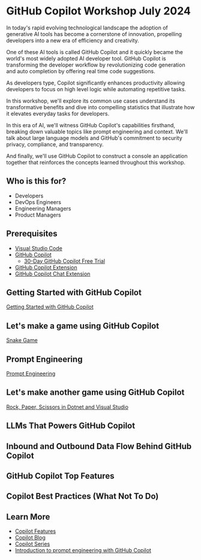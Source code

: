 # GitHub Copilot Workshop July 2024

In today's rapid evolving technological landscape the adoption of generative AI tools has become a cornerstone of innovation, propelling developers into a new era of efficiency and creativity.

One of these AI tools is called GitHub Copilot and it quickly became the world's most widely adopted AI developer tool. GitHub Copilot is transforming the developer workflow by revolutionizing code generation and auto completion by offering real time code suggestions.

As developers type, Copilot significantly enhances productivity allowing developers to focus on high level logic while automating repetitive tasks.

In this workshop, we'll explore its common use cases understand its transformative benefits and dive into compelling statistics that illustrate how it elevates everyday tasks for developers.

In this era of AI, we'll witness GitHub Copilot's capabilities firsthand, breaking down valuable topics like prompt engineering and context. We'll talk about large language models and GitHub's commitment to security privacy, compliance, and transparency.

And finally, we'll use GitHub Copilot to construct a console an application together that reinforces the concepts learned throughout this workshop.

## Who is this for?

* Developers
* DevOps Engineers
* Engineering Managers
* Product Managers

## Prerequisites

* [Visual Studio Code](https://code.visualstudio.com)
* [GitHub Copilot](https://copilot.github.com)
  * [30-Day GitHub Copilot Free Trial](https://github.com/github-copilot/signup)
* [GitHub Copilot Extension](https://marketplace.visualstudio.com/items?itemName=GitHub.copilot)
* [GitHub Copilot Chat Extension](https://marketplace.visualstudio.com/items?itemName=GitHub.copilot-chat)

## Getting Started with GitHub Copilot

[Getting Started with GitHub Copilot](./GettingStarted.md)

## Let's make a game using GitHub Copilot

[Snake Game](./SnakeGame.md)

## Prompt Engineering

[Prompt Engineering](./PromptEngineering.md)

## Let's make another game using GitHub Copilot

[Rock, Paper, Scissors in Dotnet and Visual Studio](./RockPaperScissors.md)

## LLMs That Powers GitHub Copilot

<!-- [LLMs That Powers GitHub Copilot](./LLMs.md) -->

## Inbound and Outbound Data Flow Behind GitHub Copilot

<!-- [Inbound and Outbound Data Flow Behind GitHub Copilot](./DataFlow.md) -->

## GitHub Copilot Top Features

<!-- [GitHub Copilot Top Features](./TopFeatures.md) -->

## Copilot Best Practices (What Not To Do)

<!-- [Copilot Best Practices (What Not To Do)](./WhatNotToDo.md) -->

## Learn More

* [Copilot Features](https://github.com/features/copilot)
* [Copilot Blog](https://github.blog)
* [Copilot Series](https://gh.io/copilot-series)
* [Introduction to prompt engineering with GitHub Copilot](https://learn.microsoft.com/en-us/training/modules/introduction-prompt-engineering-with-github-copilot/?WT.mc_id=academic-113596-abartolo)

<!-- * [GitHub Copilot Fundamentals: AI Paired Programming - Pluralsight](https://app.pluralsight.com/library/courses/github-copilot-fundamentals-ai-paired-programming/transcript) -->
